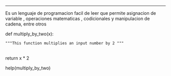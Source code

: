 <hr>
<p>
Es un lenguaje de programacion facil de leer que permite asignacion de variable , operaciones matematicas , codicionales y manipulacion de cadena, entre otros
</p>

<p>
def multiply_by_two(x):
<br>

    """This function multiplies an input number by 2 """
<br>
    return x * 2
<br>

help(multiply_by_two)
<br>
</p>
	